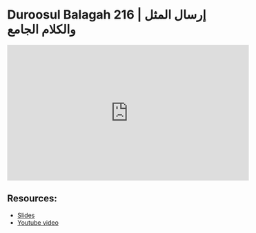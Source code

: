 # Duroosul Balagah 216 | إرسال المثل والكلام الجامع
                
<iframe width="560" height="315" src="https://www.youtube-nocookie.com/embed/G64koKsyNPs?start=0" frameborder="0" allow="accelerometer; autoplay; encrypted-media; gyroscope; picture-in-picture" allowfullscreen="allowfullscreen">
</iframe><BR>

## Resources:
- [Slides](https://github.com/arshare/resources_balagha_pdfs)
- [Youtube video](https://www.youtube.com/watch?v=G64koKsyNPs&list=PLzn0qdi6JpdvvXVuJ7kIusNquSxeyKJvc)

